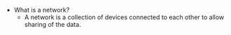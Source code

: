 - What is a network?
	- A network is a collection of devices connected to each other to allow sharing of the data.